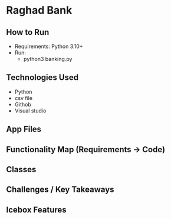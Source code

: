 # Raghad Bank


## How to Run
- Requirements: Python 3.10+ 
- Run:
  - python3 banking.py

## Technologies Used
- Python
- csv file
- Githob
- Visual studio

## App Files


## Functionality Map (Requirements → Code)


## Classes


## Challenges / Key Takeaways

## Icebox Features
